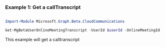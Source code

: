 ### Example 1: Get a callTranscript

```powershell

Import-Module Microsoft.Graph.Beta.CloudCommunications

Get-MgBetaUserOnlineMeetingTranscript -UserId $userId -OnlineMeetingId $onlineMeetingId -CallTranscriptId $callTranscriptId

```
This example will get a calltranscript


